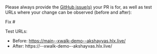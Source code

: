 Please always provide the [GitHub issue(s)](../issues) your PR is for, as well as test URLs where your change can be observed (before and after):

Fix #<gh-issue-id>

Test URLs:
- Before: https://main--xwalk-demo--akshayvas.hlx.live/
- After: https://<branch>--xwalk-demo--akshayvas.hlx.live/
